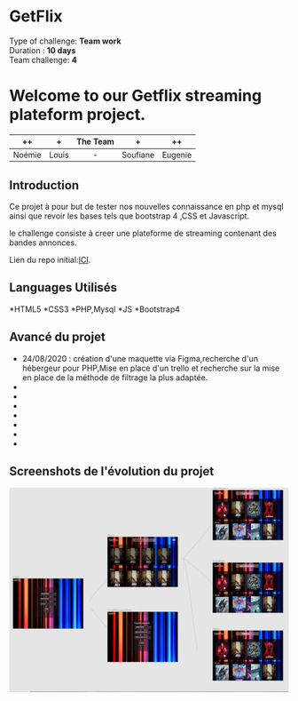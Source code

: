 
# GetFlix
Type of challenge: **Team work**  
Duration : **10 days**  
Team challenge: **4**  

# **Welcome to our Getflix streaming plateform project.**  
  

| ++ | + | The Team | + | ++ |
| :-----: | :-----: | :-----: | :-----: | :-----: |
| Noémie | Louis | - | Soufiane | Eugenie | 

## Introduction

Ce projet à pour but de tester nos nouvelles connaissance en php et mysql ainsi que revoir les bases tels que bootstrap 4 ,CSS et Javascript.

le challenge consiste à creer une plateforme de streaming contenant des bandes annonces.

Lien du repo initial:[ICI](https://github.com/becodeorg/BXL-Swartz-3-21).

## Languages Utilisés

*HTML5
*CSS3
*PHP,Mysql
*JS
*Bootstrap4

## Avancé du projet

* 24/08/2020 : création d'une maquette via Figma,recherche d'un hébergeur pour PHP,Mise en place d'un trello et recherche sur la mise en place de la méthode de filtrage la plus adaptée.
*
*
*
*
*
*
*
## Screenshots de l'évolution du projet

![](assets/Figma.JPG)
